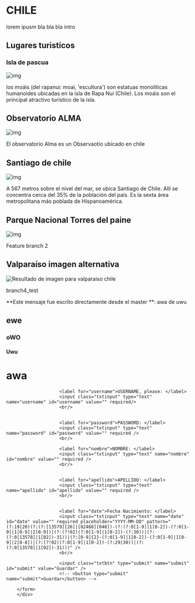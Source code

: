# CHILE
lorem ipusm  bla bla bla intro
## Lugares turisticos
### Isla de pascua 
![img](https://upload.wikimedia.org/wikipedia/commons/thumb/9/9e/Plataforma_ceremonial_Ahu_Akivi_-_Isla_de_Pascua.jpg/240px-Plataforma_ceremonial_Ahu_Akivi_-_Isla_de_Pascua.jpg)

los moáis (del rapanui: moai, 'escultura') son estatuas monolíticas humanoides ubicadas en la isla de Rapa Nui (Chile). Los moáis son el principal atractivo turístico de la isla.

## Observatorio ALMA
![img](https://media.metrolatam.com/2019/04/02/observatorioalmachile-c97cbb3f2a9f04f20bf0f8f9465acb35-1200x800.jpg)

El observatorio Alma es un Observaotio ubicado en chile

## Santiago de chile
![img](https://southjets.com/wp-content/uploads/2019/04/Blog_Post_Chile.jpg)

A 567 metros sobre el nivel del mar, se ubica Santiago de Chile. Allí se concentra cerca del 35% de la población del país. Es la sexta área metropolitana más poblada de Hispanoamérica.

## Parque Nacional Torres del paine
![img](https://upload.wikimedia.org/wikipedia/commons/7/7e/Lago_grey_parque_nacional_torres_del_paine.jpg)

Feature branch 2

## Valparaíso imagen alternativa
![Resultado de imagen para valparaiso chile](https://heremag-prod-app-deps-s3heremagassets-bfie27mzpk03.s3.amazonaws.com/wp-content/uploads/2020/04/24121758/bailey-hall-KLwpGXi1FEI-unsplash-1200x794.jpg)

branch4_test

**Este mensaje fue escrito directamente desde el master **: awa de uwu
<h2>ewe</h2>
<h3>oWO</h3>
<h4>Uwu</h4>
<h1>awa</h1>

<!DOCTYPE html>
<html>
  <body>
<form class="" action="./php/control_formulario.php" method="post">

  

                        <label for="username">USERNAME, please: </label>
                        <input class="txtinput" type="text" name="username" id="username" value="" required/>
                        <br/>

     
                        <label for="password">PASSWORD: </label>
                        <input class="txtinput" type="text" name="password" id="password" value="" required />
                        <br/>

                        <label for="nombre">NOMBRE: </label>
                        <input class="txtinput" type="text" name="nombre" id="nombre" value="" required />
                        <br/>


                        <label for="apellido">APELLIDO: </label>
                        <input class="txtinput" type="text" name="apellido" id="apellido" value="" required />
                        <br/>


                        <label for="date">Fecha Nacimiento: </label>
                        <input class="txtinput" type="text" name="date" id="date" value="" required placeholder="YYYY-MM-DD" pattern="(?:19|20)(?:(?:[13579][26]|[02468][048])-(?:(?:0[1-9]|1[0-2])-(?:0[1-9]|1[0-9]|2[0-9])|(?:(?!02)(?:0[1-9]|1[0-2])-(?:30))|(?:(?:0[13578]|1[02])-31))|(?:[0-9]{2}-(?:0[1-9]|1[0-2])-(?:0[1-9]|1[0-9]|2[0-8])|(?:(?!02)(?:0[1-9]|1[0-2])-(?:29|30))|(?:(?:0[13578]|1[02])-31)))" />
                        <br/>

                        <input class="txtbtn" type="submit" name="submit" id="submit" value="Guardar" />
                        <!-- <button type="submit" name="submit">Guardar</button> -->
               
        </form>               
        </div>
   </body>
   </html>
